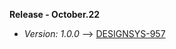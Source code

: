 **Release - October.22**

- _Version: 1.0.0_ --> [DESIGNSYS-957](https://jira.nlmk.com/browse/DESIGNSYS-957)
